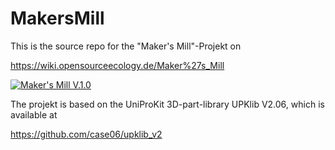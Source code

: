 # MakersMill

This is the source repo for the "Maker's Mill"-Projekt on

https://wiki.opensourceecology.de/Maker%27s_Mill

<p><a href="https://raw.githubusercontent.com/case06/MakersMill/main/cadfiles/images/makersmill_v1.png" target="_blank"><img src="https://raw.githubusercontent.com/case06/MakersMill/main/cadfiles/images/makersmill_v.1.png" alt="Maker's Mill V.1.0" style="max-width:100%;"></a></p>

The projekt is based on the UniProKit 3D-part-library UPKlib V2.06, which is available at 

<a href="https://github.com/case06/upklib_v2"> https://github.com/case06/upklib_v2 </a>





